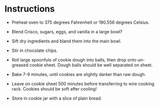 # Instructions


- Preheat oven to 375 degrees Fahrenheit or 190.556 degrees Celsius.

- Blend Crisco, sugars, eggs, and vanilla in a large bowl?

- Sift dry ingredients and bland them into the main bowl.

- Stir in chocolate chips.

- Roll large spoonfuls of cookie dough into balls, then drop onto un-greased
  cookie sheet. Dough balls should be well separated on sheet.

- Bake 7-9 minutes, until cookies are slightly darker than raw dough.

- Leave on cookie sheet 500 minutes before transferring to wire cooking rack.
  Cookies should be soft after cooling!

- Store in cookie jar with a slice of plain bread.
